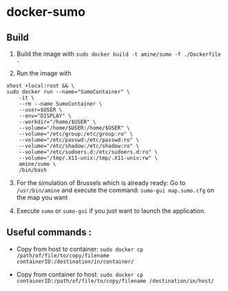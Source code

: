 # docker-sumo

## Build

1. Build the image with `sudo docker build -t amine/sumo -f ./Dockerfile .`

2. Run the image with
```
xhost +local:root && \
sudo docker run --name="SumoContainer" \
    -it \
    --rm --name SumoContainer \
	--user=$USER \
    --env="DISPLAY" \
    --workdir="/home/$USER" \
    --volume="/home/$USER:/home/$USER" \
    --volume="/etc/group:/etc/group:ro" \
    --volume="/etc/passwd:/etc/passwd:ro" \
    --volume="/etc/shadow:/etc/shadow:ro" \
    --volume="/etc/sudoers.d:/etc/sudoers.d:ro" \
    --volume="/tmp/.X11-unix:/tmp/.X11-unix:rw" \
    amine/sumo \
    /bin/bash
```

3. For the simulation of Brussels which is already ready:
Go to `/usr/bin/amine` and execute the command: `sumo-gui map.sumo.cfg` on the map you want

4. Execute `sumo` or `sumo-gui` if you just want to launch the application.


## Useful commands : 
- Copy from host to container: `sudo docker cp /path/of/file/to/copy/filename containerID:/destination/in/container/ `

- Copy from container to host: `sudo docker cp containerID:/path/of/file/to/copy/filename /destination/in/host/`





